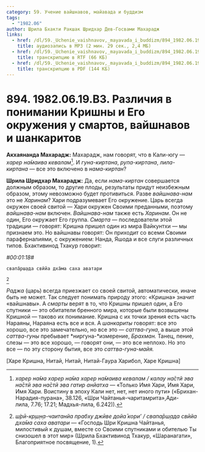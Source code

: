 ```yaml
---
category: 59. Учение вайшнавов, майавада и буддизм
tags:
  - "1982.06"
author: Шрила Бхакти Ракшак Шридхар Дев-Госвами Махарадж
links:
  - href: /dl/59._Uchenie_vaishnavov,_mayavada_i_buddizm/894_1982.06.19.B3_SridharMj_Razlichija_v_ponimanii_Krishny_i_Ego_okruzhenija_u_smartov_vajshnavov_i_shankaritov.mp3
    title: аудиозапись в MP3 (2 мин. 29 сек., 2,4 МБ)
  - href: /dl/59._Uchenie_vaishnavov,_mayavada_i_buddizm/894_1982.06.19.B3_SridharMj_Razlichija_v_ponimanii_Krishny_i_Ego_okruzhenija_u_smartov_vajshnavov_i_shankaritov.rtf
    title: транскрипцию в RTF (66 КБ)
  - href: /dl/59._Uchenie_vaishnavov,_mayavada_i_buddizm/894_1982.06.19.B3_SridharMj_Razlichija_v_ponimanii_Krishny_i_Ego_okruzhenija_u_smartov_vajshnavov_i_shankaritov.pdf
    title: транскрипцию в PDF (144 КБ)
---
```


# 894. 1982.06.19.B3. Различия в понимании Кришны и Его окружения у смартов, вайшнавов и шанкаритов

**Акхаянанда Махарадж:** Махарадж, нам говорят, что в Кали-югу — *харер на̄маива кевалам*[^_ftn1]. И *гуна-киртана*, *рупа-киртана*, *лила-киртана* — все это включено в *нама-киртан*?

**Шрила Шридхар Махарадж:** Да, если *нама-киртан* совершается должным образом, то другие плоды, результаты придут неизбежным образом, этому невозможно будет противиться. Разве *вайшнава-нам* это не *Харинам*? Хари подразумевает Его окружение. Царь всегда окружен своей свитой — Хари окружен Своими преданными, поэтому *вайшнава-нам* включен. *Вайшнава-нам* также есть *Харинам*. Он не один, Его окружает Его группа. *Смарта* — последователи этой традиции — говорят: Кришна пришел один из мира Вайкунтхи — мы признаем это. Но вайшнавы говорят: Он приходит со всеми Своими параферналиями, с окружением: Нанда, Яшода и все слуги различных типов. Бхактивинод Тхакур говорит:

*#00:01:18#*

    свапа̄рш̣ада свӣйа дха̄ма саха аватари
[^_ftn2]

*Раджа* (царь) всегда приезжает со своей свитой, автоматически, иначе быть не может. Так следует понимать природу этого: «Кришна» значит «вайшнавы». А *смарты* верят в то, что Кришны пришел один, а Его спутники — это обитатели бренного мира, которые были возвышены Кришной — таково их понимание. Кришна с их точки зрения есть часть Нараяны, Нараяна есть все и вся. А *шанкариты* говорят: все это хорошо, все это замечательно, но все это — *саттва-гуна*, а выше этой *саттва-гуны* пребывает *ниргуна-*измерение, *Брахман.* Танец, пение, слезы — это все хорошо, — говорят они, — это все неплохо. Но это все — по эту сторону бытия, все это *саттва-гуна-майя.*

[Харе Кришна, Нитай, Нитай, Нитай-Гаура Харибол, Харе Кришна]



[^_ftn1]: *харер на̄ма харер на̄ма харер на̄маива кевалам / калау на̄стй эва на̄стй эва на̄стй эва гатир анйатха* — «Только Имя Хари, Имя Хари, Имя Хари. Воистину в эпоху Кали нет, нет, нет иного пути» («Брихан-Нарадия-пурана», 38.126, «Шри Чайтанья-чаритамрита»,Ади-лила, 7.76; 17.21; Мадхья-лила, 6.242)).

[^_ftn2]: *ш́рӣ-кр̣ш̣н̣а-чаитанйа прабху джӣве дойа̄ кори’ / свапа̄рш̣ада свӣйа дха̄ма саха аватари* — «Господь Шри Кришна Чайтанья, милостивый к душам, вместе со Своими спутниками и обителью Ты снизошел в этот мир» (Шрила Бхактивинод Тхакур, «Шаранагати», Благоприятное посвящение, 1).

